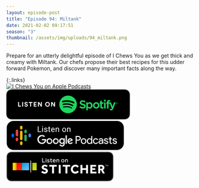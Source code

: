 ```yaml
---
layout: episode-post
title: "Episode 94: Miltank"
date: 2021-02-02 09:17:51
season: "3"
thumbnail: /assets/img/uploads/94_miltank.png
---
```

Prepare for an utterly delightful episode of I Chews You as we get thick and creamy with Miltank. Our chefs propose their best recipes for this udder forward Pokemon, and discover many important facts along the way.

{:.links}  
[![I Chews You on Apple Podcasts](https://linkmaker.itunes.apple.com/en-us/badge-lrg.svg?releaseDate=2019-04-16T00:00:00Z&kind=podcast&bubble=podcasts)](https://podcasts.apple.com/us/podcast/94-miltank/id1455409177?i=1000507452893)  [![I Chews You on Spotify](/assets/img/uploads/spotify-badge-button.svg)](https://open.spotify.com/episode/2BaLmQMqQ3XS3glhmrak09?si=__F0c9rHTYizVK7dPNLGzg)  [![I Chews You on Google Podcasts](/assets/img/uploads/google-podcasts-badge-button.svg)](https://podcasts.google.com/feed/aHR0cHM6Ly9pY2hld3N5b3UubGlic3luLmNvbS9yc3M/episode/MTE5MTA3ODQtZjcwZC00NTUyLTk0YzEtYTExODNjYjZmZjIy?sa=X&ved=0CAUQkfYCahcKEwjAh-_JzMvuAhUAAAAAHQAAAAAQAQ)  [![I Chews You on Stitcher](/assets/img/uploads/stitcher-badge-button.svg)](https://www.stitcher.com/s?eid=81309443)